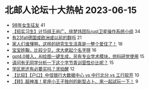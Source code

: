 # 北邮人论坛十大热帖 2023-06-15

- [98年女生征友](https://bbs.byr.cn/article/Friends/2041161) 41
- [【招实习生】计15组王尚广、徐梦炜团队rust卫星操作系统小组](https://bbs.byr.cn/article/AimGraduate/1224753) 34
- [有23fall德国或欧洲或以前的群吗](https://bbs.byr.cn/article/GoAbroad/393000) 21
- [家人们谁懂啊，这样的研究生生活真是一整个爱住了！](https://bbs.byr.cn/article/Feeling/3201241) 18
- [宝宝姓鞠，比较少见，求大佬起个名字呀](https://bbs.byr.cn/article/Talking/6391224) 16
- [gpt4.0接入，AI绘图一键生成，另有专业学术模块，供科研党使用](https://bbs.byr.cn/article/Entrepreneurship/29110) 15
- [请问有无同学分析一下这个字节青训营性价比呢？](https://bbs.byr.cn/article/Picture/3343822) 15
- [学区房还有必要买吗？求拍醒](https://bbs.byr.cn/article/WorkLife/1200959) 12
- [【比较】【户口】中信银行大数据中心 vs 中行北分 vs 工行软开](https://bbs.byr.cn/article/Job/2192718) 10
- [【转】超神准！星座小王子独创的新型占卜、來一起試玩一下！](https://bbs.byr.cn/article/Constellations/326533) 9


